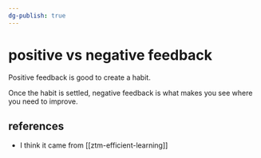 ```yaml
---
dg-publish: true
---
```

# positive vs negative feedback

Positive feedback is good to create a habit.

Once the habit is settled, negative feedback is what makes you see where you need to improve.


## references

- I think it came from [[ztm-efficient-learning]]